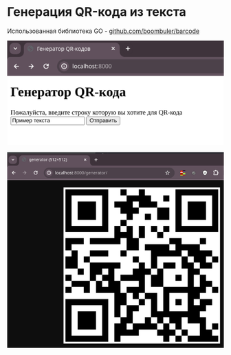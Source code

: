 # Генерация QR-кода из текста

Использованная библиотека GO -  [github.com/boombuler/barcode](github.com/boombuler/barcode)

![Главная](./docs/main.png)

![Генерация](./docs/generator.png)

